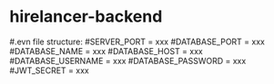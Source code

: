 # hirelancer-backend

#.evn file structure:
#SERVER_PORT = xxx
#DATABASE_PORT = xxx
#DATABASE_NAME = xxx
#DATABASE_HOST = xxx
#DATABASE_USERNAME = xxx
#DATABASE_PASSWORD = xxx
#JWT_SECRET = xxx
